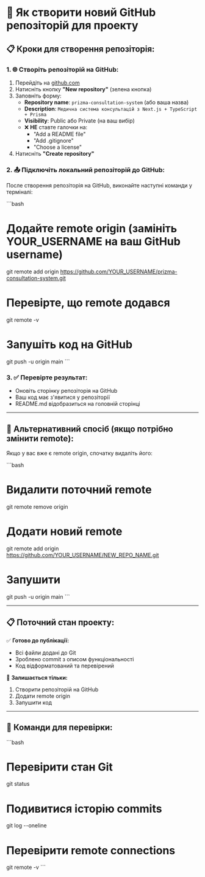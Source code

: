 # 🚀 Як створити новий GitHub репозіторій для проекту

## 📋 Кроки для створення репозіторія:

### 1. 🌐 Створіть репозіторій на GitHub:
1. Перейдіть на [github.com](https://github.com)
2. Натисніть кнопку **"New repository"** (зелена кнопка)
3. Заповніть форму:
   - **Repository name**: `prizma-consultation-system` (або ваша назва)
   - **Description**: `Медична система консультацій з Next.js + TypeScript + Prisma`
   - **Visibility**: Public або Private (на ваш вибір)
   - ❌ **НЕ** ставте галочки на:
     - "Add a README file"
     - "Add .gitignore"
     - "Choose a license"
4. Натисніть **"Create repository"**

### 2. 📤 Підключіть локальний репозіторій до GitHub:

После створення репозіторія на GitHub, виконайте наступні команди у терміналі:

\`\`\`bash
# Додайте remote origin (замініть YOUR_USERNAME на ваш GitHub username)
git remote add origin https://github.com/YOUR_USERNAME/prizma-consultation-system.git

# Перевірте, що remote додався
git remote -v

# Запушіть код на GitHub
git push -u origin main
\`\`\`

### 3. ✅ Перевірте результат:
- Оновіть сторінку репозіторія на GitHub
- Ваш код має з'явитися у репозіторії
- README.md відобразиться на головній сторінці

---

## 🔧 Альтернативний спосіб (якщо потрібно змінити remote):

Якщо у вас вже є remote origin, спочатку видаліть його:

\`\`\`bash
# Видалити поточний remote
git remote remove origin

# Додати новий remote
git remote add origin https://github.com/YOUR_USERNAME/NEW_REPO_NAME.git

# Запушити
git push -u origin main
\`\`\`

---

## 📋 Поточний стан проекту:

✅ **Готово до публікації:**
- Всі файли додані до Git
- Зроблено commit з описом функціональності
- Код відформатований та перевірений

🎯 **Залишається тільки:**
1. Створити репозіторій на GitHub
2. Додати remote origin
3. Запушити код

---

## 🔄 Команди для перевірки:

\`\`\`bash
# Перевірити стан Git
git status

# Подивитися історію commits
git log --oneline

# Перевірити remote connections
git remote -v
\`\`\`